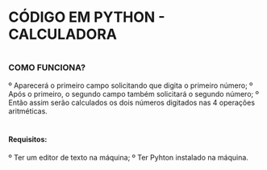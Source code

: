 # CÓDIGO EM PYTHON - CALCULADORA

# <h3>COMO FUNCIONA?
º Aparecerá o primeiro campo solicitando que digita o primeiro número;
º Após o primeiro, o segundo campo também solicitará o segundo número;
º Então assim serão calculados os dois números digitados nas 4 operações aritméticas.</h3>

# <h4>Requisitos:
º Ter um editor de texto na máquina;
º Ter Pyhton instalado na máquina.</h4>
